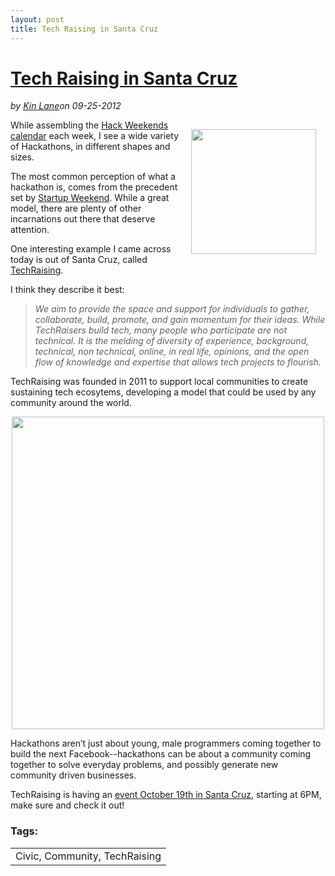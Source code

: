 ---layout: posttitle: Tech Raising in Santa Cruz---<h1 class="title"><a href="#" rel="bookmark" title="Tech Raising in Santa Cruz">Tech Raising in Santa Cruz</a></h1><i><span class="small">by</span> <a href="https://plus.google.com/106460238807821851374" rel="author">Kin Lane</a><span class="small">on</span> <span class="post-date">09-25-2012</span></i><p></p><p><img style="padding: 15px;" src="https://s3.amazonaws.com/kinlane-productions/hackweekends/techraising/techraising.png" alt="" width="200" align="right" /></p>
<p>While assembling the <a title="Hack Weekends Calendar" href="http://hackweekends.com">Hack Weekends calendar</a>&nbsp;each week, I see a wide variety of Hackathons, in different shapes and sizes.</p>
<p>The most common perception of what a hackathon is, comes from the precedent set by <a title="Startup Weekend" href="http://startupweekend.com">Startup Weekend</a>.  While a great model, there are plenty of other incarnations out there that deserve attention.</p>
<p>One interesting example I came across today is out of Santa Cruz, called <a title="TechRaising" href="http://techraising.com/">TechRaising</a>.</p>
<p>I think they describe it best:</p>
<blockquote><em> We aim to provide the space and support for individuals to gather, collaborate, build, promote, and gain momentum for their ideas. While TechRaisers build tech, many people who participate are not technical. It is the melding of diversity of experience, background, technical, non technical, online, in real life, opinions, and the open flow of knowledge and expertise that allows tech projects to flourish. </em></blockquote>
<p>TechRaising was founded in 2011 to support local communities to create sustaining tech ecosytems, developing a model that could be used by any community around the world.</p>
<p><img style="display: block; margin-left: auto; margin-right: auto;" src="https://s3.amazonaws.com/kinlane-productions/hackweekends/techraising/TechRaising-Create.png" alt="" width="500" /></p>
<p>Hackathons aren&rsquo;t just about young, male programmers coming together to build the next Facebook--hackathons can be about a community coming together to solve everyday problems, and possibly generate new community driven businesses.</p>
<p>TechRaising is having an <a href="http://techraisingfall2012.eventbrite.com/">event October 19th in Santa Cruz</a>, starting at 6PM, make sure and check it out!</p><h3>Tags:</h3><center><table cellpadding="5" cellspacing="5" width="90%" border="0"><tr><td>Civic, Community, TechRaising</td></tr></table><br />